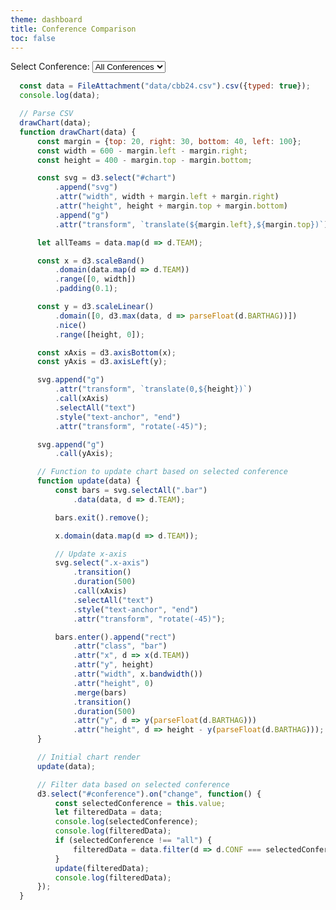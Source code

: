 ```yaml
---
theme: dashboard
title: Conference Comparison
toc: false
---
```


<!DOCTYPE html>
<html lang="en">
<head>
  <meta charset="UTF-8">
  <meta name="viewport" content="width=device-width, initial-scale=1.0">
  <title>Filterable Bar Plot</title>
  <script src="https://d3js.org/d3.v7.min.js"></script>
</head>
<body>

<div id="filter">
  <label for="conference">Select Conference:</label>
  <select id="conference">
    <option value="all">All Conferences</option>
    <option value="B12">Big 12</option>
    <option value="BE">Big East</option>
    <option value="B10">Big Ten</option>
    <option value="SEC">SEC</option>
    <option value="ACC">ACC</option>
    <option value="WCC">WCC</option>
  </select>
</div>

<div id="chart"></div>

  ```js
    const data = FileAttachment("data/cbb24.csv").csv({typed: true});
    console.log(data);
  ```

  ```js
    // Parse CSV 
    drawChart(data);
    function drawChart(data) {
        const margin = {top: 20, right: 30, bottom: 40, left: 100};
        const width = 600 - margin.left - margin.right;
        const height = 400 - margin.top - margin.bottom;

        const svg = d3.select("#chart")
            .append("svg")
            .attr("width", width + margin.left + margin.right)
            .attr("height", height + margin.top + margin.bottom)
            .append("g")
            .attr("transform", `translate(${margin.left},${margin.top})`);

        let allTeams = data.map(d => d.TEAM);

        const x = d3.scaleBand()
            .domain(data.map(d => d.TEAM))
            .range([0, width])
            .padding(0.1);

        const y = d3.scaleLinear()
            .domain([0, d3.max(data, d => parseFloat(d.BARTHAG))])
            .nice()
            .range([height, 0]);

        const xAxis = d3.axisBottom(x);
        const yAxis = d3.axisLeft(y);

        svg.append("g")
            .attr("transform", `translate(0,${height})`)
            .call(xAxis)
            .selectAll("text")
            .style("text-anchor", "end")
            .attr("transform", "rotate(-45)");

        svg.append("g")
            .call(yAxis);

        // Function to update chart based on selected conference
        function update(data) {
            const bars = svg.selectAll(".bar")
                .data(data, d => d.TEAM);

            bars.exit().remove();

            x.domain(data.map(d => d.TEAM));

            // Update x-axis
            svg.select(".x-axis")
                .transition()
                .duration(500)
                .call(xAxis)
                .selectAll("text")
                .style("text-anchor", "end")
                .attr("transform", "rotate(-45)");

            bars.enter().append("rect")
                .attr("class", "bar")
                .attr("x", d => x(d.TEAM))
                .attr("y", height)
                .attr("width", x.bandwidth())
                .attr("height", 0)
                .merge(bars)
                .transition()
                .duration(500)
                .attr("y", d => y(parseFloat(d.BARTHAG)))
                .attr("height", d => height - y(parseFloat(d.BARTHAG)));
        }

        // Initial chart render
        update(data);

        // Filter data based on selected conference
        d3.select("#conference").on("change", function() {
            const selectedConference = this.value;
            let filteredData = data;
            console.log(selectedConference);
            console.log(filteredData);
            if (selectedConference !== "all") {
                filteredData = data.filter(d => d.CONF === selectedConference);
            }
            update(filteredData);
            console.log(filteredData);
        });
    }
  ```

</body>
</html>
